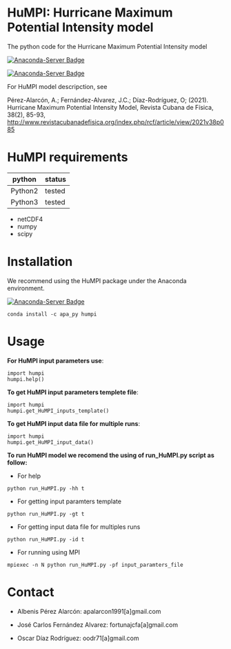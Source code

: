 # HuMPI: Hurricane Maximum Potential Intensity model
The python code for the Hurricane Maximum Potential Intensity model

[![Anaconda-Server Badge](https://anaconda.org/apa_py/humpi/badges/version.svg)](https://anaconda.org/apa_py/humpi)

[![Anaconda-Server Badge](https://anaconda.org/apa_py/humpi/badges/license.svg)](https://anaconda.org/apa_py/humpi)

For HuMPI model descripction, see

Pérez-Alarcón, A.; Fernández-Alvarez, J.C.; Díaz-Rodríguez, O; (2021). Hurricane Maximum Potential Intensity Model, Revista Cubana de Física, 38(2), 85-93, http://www.revistacubanadefisica.org/index.php/rcf/article/view/2021v38p085

# HuMPI requirements


<table>
<thead>
<tr>
<th>python</th>
<th>status</th>
</tr>
</thead>
<tbody>
<tr>
<td>Python2</td>
<td> tested</td>
</tr>
<tr>
<td>Python3</td>
<td> tested</td>
</tr>
</tbody>
</table>

*  netCDF4
*  numpy 
*  scipy 

# Installation

We recommend using the HuMPI package under the Anaconda environment.

[![Anaconda-Server Badge](https://anaconda.org/apa_py/humpi/badges/installer/conda.svg)](https://conda.anaconda.org/apa_py)
```
conda install -c apa_py humpi
```

# Usage
<b>For HuMPI input parameters use</b>:
```
import humpi
humpi.help()
```

<b> To get HuMPI input parameters templete file</b>:
```
import humpi
humpi.get_HuMPI_inputs_template()
```

<b> To get HuMPI input data file for multiple runs</b>:
```
import humpi
humpi.get_HuMPI_input_data()
```

<b> To run HuMPI model we recomend the using of run_HuMPI.py script as follow:</b>
 * For help
```
python run_HuMPI.py -hh t
```
 * For getting input paramters template
```
python run_HuMPI.py -gt t
```
 * For getting input data file for multiples runs
```
python run_HuMPI.py -id t
```
 * For running using MPI
```
mpiexec -n N python run_HuMPI.py -pf input_paramters_file
```
  
# Contact
- Albenis Pérez Alarcón: apalarcon1991[a]gmail.com

- José Carlos Fernández Alvarez: fortunajcfa[a]gmail.com

- Oscar Díaz Rodríguez: oodr71[a]gmail.com


